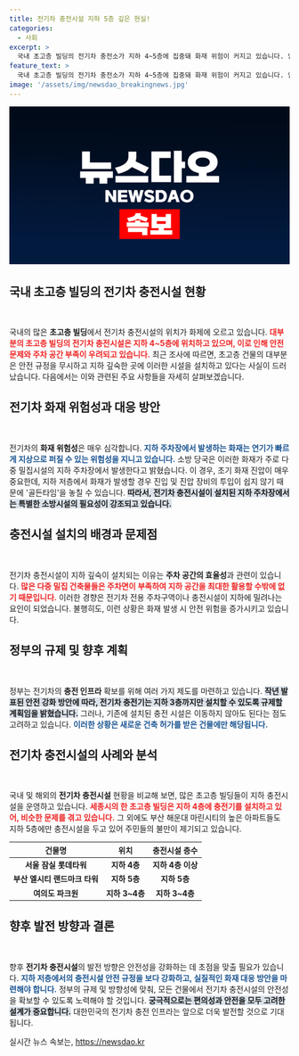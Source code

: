 ```yaml
---
title: 전기차 충전시설 지하 5층 깊은 현실!
categories:
  - 사회
excerpt: >
  국내 초고층 빌딩의 전기차 충전소가 지하 4~5층에 집중돼 화재 위험이 커지고 있습니다. 안전보다 효율성을 중시한 설계에 우려의 목소리가 높아지고, 정부는 충전시설 설치 기준을 강화할 계획입니다.
feature_text: >
  국내 초고층 빌딩의 전기차 충전소가 지하 4~5층에 집중돼 화재 위험이 커지고 있습니다. 안전보다 효율성을 중시한 설계에 우려의 목소리가 높아지고, 정부는 충전시설 설치 기준을 강화할 계획입니다.
image: '/assets/img/newsdao_breakingnews.jpg'
---
```


<p><img src="/assets/img/newsdao_breakingnews.jpg" alt="cryptoinkorea 속보" /></p>

<h2 data-ke-size="size26">국내 초고층 빌딩의 전기차 충전시설 현황</h2>

<p data-ke-size="size16">&nbsp;</p>

<p>국내의 많은 <strong>초고층 빌딩</strong>에서 전기차 충전시설의 위치가 화제에 오르고 있습니다. <b><span style="color: #ee2323;">대부분의 초고층 빌딩의 전기차 충전시설은 지하 4~5층에 위치하고 있으며, 이로 인해 안전 문제와 주차 공간 부족이 우려되고 있습니다.</span></b> 최근 조사에 따르면, 초고층 건물의 대부분은 안전 규정을 무시하고 지하 깊숙한 곳에 이러한 시설을 설치하고 있다는 사실이 드러났습니다. 다음에서는 이와 관련된 주요 사항들을 자세히 살펴보겠습니다.</p>

<h2 data-ke-size="size26">전기차 화재 위험성과 대응 방안</h2>

<p data-ke-size="size16">&nbsp;</p>

<p>전기차의 <strong>화재 위험성</strong>은 매우 심각합니다. <b><span style="color: #1a5490;">지하 주차장에서 발생하는 화재는 연기가 빠르게 지상으로 퍼질 수 있는 위험성을 지니고 있습니다.</span></b> 소방 당국은 이러한 화재가 주로 다중 밀집시설의 지하 주차장에서 발생한다고 밝혔습니다. 이 경우, 초기 화재 진압이 매우 중요한데, 지하 저층에서 화재가 발생할 경우 진입 및 진압 장비의 투입이 쉽지 않기 때문에 '골든타임'을 놓칠 수 있습니다. <b><span style="background-color: #21538527;">따라서, 전기차 충전시설이 설치된 지하 주차장에서는 특별한 소방시설의 필요성이 강조되고 있습니다.</span></b></p>

<h2 data-ke-size="size26">충전시설 설치의 배경과 문제점</h2>

<p data-ke-size="size16">&nbsp;</p>

<p>전기차 충전시설이 지하 깊숙이 설치되는 이유는 <strong>주차 공간의 효율성</strong>과 관련이 있습니다. <b><span style="color: #ee2323;">많은 다중 밀집 건축물들은 주차면이 부족하여 지하 공간을 최대한 활용할 수밖에 없기 때문입니다.</span></b> 이러한 경향은 전기차 전용 주차구역이나 충전시설이 지하에 밀려나는 요인이 되었습니다. 불행히도, 이런 상황은 화재 발생 시 안전 위험을 증가시키고 있습니다.</p>

<h2 data-ke-size="size26">정부의 규제 및 향후 계획</h2>

<p data-ke-size="size16">&nbsp;</p>

<p>정부는 전기차의 <strong>충전 인프라</strong> 확보를 위해 여러 가지 제도를 마련하고 있습니다. <b><span style="background-color: #21538527;">작년 발표된 안전 강화 방안에 따라, 전기차 충전기는 지하 3층까지만 설치할 수 있도록 규제할 계획임을 밝혔습니다.</span></b> 그러나, 기존에 설치된 충전 시설은 이동하지 않아도 된다는 점도 고려하고 있습니다. <b><span style="color: #1a5490;">이러한 상황은 새로운 건축 허가를 받은 건물에만 해당됩니다.</span></b></p>

<h2 data-ke-size="size26">전기차 충전시설의 사례와 분석</h2>

<p data-ke-size="size16">&nbsp;</p>

<p>국내 및 해외의 <strong>전기차 충전시설</strong> 현황을 비교해 보면, 많은 초고층 빌딩들이 지하 충전시설을 운영하고 있습니다. <b><span style="color: #ee2323;">세종시의 한 초고층 빌딩은 지하 4층에 충전기를 설치하고 있어, 비슷한 문제를 겪고 있습니다.</span></b> 그 외에도 부산 해운대 마린시티의 높은 아파트들도 지하 5층에만 충전시설을 두고 있어 주민들의 불만이 제기되고 있습니다.</p>

<table style="width: 100%; border-collapse: collapse;">
  <thead>
    <tr>
      <th style="text-align: center;"><b>건물명</b></th>
      <th style="text-align: center;"><b>위치</b></th>
      <th style="text-align: center;"><b>충전시설 층수</b></th>
    </tr>
  </thead>
  <tbody>
    <tr>
      <td style="text-align: center; height: 17px;"><b>서울 잠실 롯데타워</b></td>
      <td style="text-align: center; height: 17px;"><b>지하 4층</b></td>
      <td style="text-align: center; height: 17px;"><b>지하 4층 이상</b></td>
    </tr>
    <tr>
      <td style="text-align: center; height: 17px;"><b>부산 엘시티 랜드마크 타워</b></td>
      <td style="text-align: center; height: 17px;"><b>지하 5층</b></td>
      <td style="text-align: center; height: 17px;"><b>지하 5층</b></td>
    </tr>
    <tr>
      <td style="text-align: center; height: 17px;"><b>여의도 파크원</b></td>
      <td style="text-align: center; height: 17px;"><b>지하 3~4층</b></td>
      <td style="text-align: center; height: 17px;"><b>지하 3~4층</b></td>
    </tr>
  </tbody>
</table>

<h2 data-ke-size="size26">향후 발전 방향과 결론</h2>

<p data-ke-size="size16">&nbsp;</p>

<p>향후 <strong>전기차 충전시설</strong>의 발전 방향은 안전성을 강화하는 데 초점을 맞출 필요가 있습니다. <b><span style="color: #1a5490;">지하 저층에서의 충전시설 안전 규정을 보다 강화하고, 실질적인 화재 대응 방안을 마련해야 합니다.</span></b> 정부의 규제 및 방향성에 맞춰, 모든 건물에서 전기차 충전시설의 안전성을 확보할 수 있도록 노력해야 할 것입니다. <b><span style="background-color: #21538527;">궁극적으로는 편의성과 안전을 모두 고려한 설계가 중요합니다.</span></b> 대한민국의 전기차 충전 인프라는 앞으로 더욱 발전할 것으로 기대됩니다.</p>
실시간 뉴스 속보는, <a href="https://newsdao.kr" rel="dofollow">https://newsdao.kr</a>


